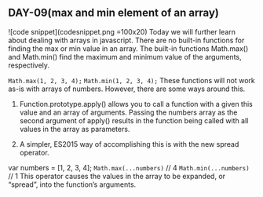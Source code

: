 ## DAY-09(max and min element of an array)

![code snippet](codesnippet.png =100x20)
Today we will further learn about dealing with arrays in javascript.
There are no built-in functions for finding the max or min value in an array.
The built-in functions Math.max() and Math.min() find the maximum and minimum value of the arguments, respectively.

`Math.max(1, 2, 3, 4);`
`Math.min(1, 2, 3, 4);`
These functions will not work as-is with arrays of numbers. However, there are some ways around this.

1. Function.prototype.apply() allows you to call a function with a given this value and an array of arguments.
   Passing the numbers array as the second argument of apply() results in the function being called with all values in the array as parameters.

2. A simpler, ES2015 way of accomplishing this is with the new spread operator.

var numbers = [1, 2, 3, 4];
`Math.max(...numbers)` // 4
`Math.min(...numbers)` // 1
This operator causes the values in the array to be expanded, or “spread”, into the function’s arguments.
